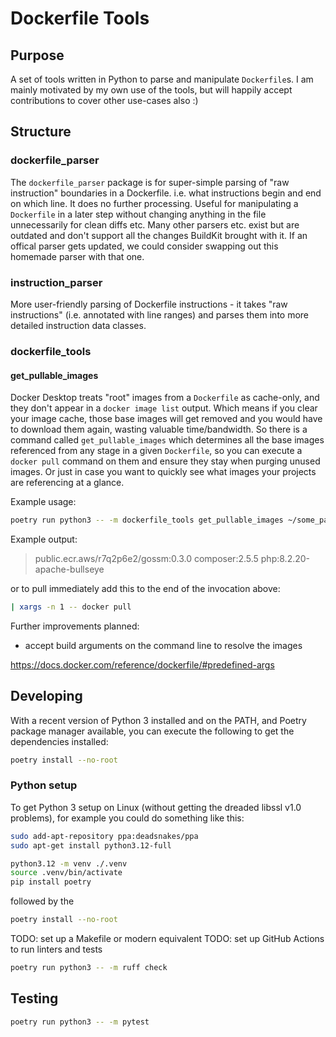 # Dockerfile Tools

## Purpose

A set of tools written in Python to parse and manipulate `Dockerfile`s.
I am mainly motivated by my own use of the tools, but will happily accept contributions to cover other use-cases also :)

## Structure

### dockerfile_parser
The `dockerfile_parser` package is for super-simple parsing of "raw instruction" boundaries in a Dockerfile.
i.e. what instructions begin and end on which line.
It does no further processing. Useful for manipulating a `Dockerfile` in a later step without changing anything in the file unnecessarily for clean diffs etc.
Many other parsers etc. exist but are outdated and don't support all the changes BuildKit brought with it.
If an offical parser gets updated, we could consider swapping out this homemade parser with that one.

### instruction_parser
More user-friendly parsing of Dockerfile instructions - it takes "raw instructions" (i.e. annotated with line ranges) and parses them into more detailed instruction data classes.

### dockerfile_tools

#### get_pullable_images
Docker Desktop treats "root" images from a `Dockerfile` as cache-only, and they don't appear in a `docker image list` output.
Which means if you clear your image cache, those base images will get removed and you would have to download them again, wasting valuable time/bandwidth.
So there is a command called `get_pullable_images` which determines all the base images referenced from any stage in a given `Dockerfile`, so you can execute a `docker pull` command on them and ensure they stay when purging unused images. Or just in case you want to quickly see what images your projects are referencing at a glance.

Example usage:
```sh
poetry run python3 -- -m dockerfile_tools get_pullable_images ~/some_path_to_a/Dockerfile
```

Example output:
> public.ecr.aws/r7q2p6e2/gossm:0.3.0
> composer:2.5.5
> php:8.2.20-apache-bullseye

or to pull immediately add this to the end of the invocation above:
```sh
| xargs -n 1 -- docker pull
```

Further improvements planned:
- accept build arguments on the command line to resolve the images

https://docs.docker.com/reference/dockerfile/#predefined-args

## Developing

With a recent version of Python 3 installed and on the PATH, and Poetry package manager available, you can execute the following to get the dependencies installed:

```sh
poetry install --no-root
```

### Python setup

To get Python 3 setup on Linux (without getting the dreaded libssl v1.0 problems), for example you could do something like this:
```sh
sudo add-apt-repository ppa:deadsnakes/ppa
sudo apt-get install python3.12-full

python3.12 -m venv ./.venv
source .venv/bin/activate
pip install poetry
```
followed by the
```sh
poetry install --no-root
```

TODO: set up a Makefile or modern equivalent
TODO: set up GitHub Actions to run linters and tests
```sh
poetry run python3 -- -m ruff check
```


## Testing

```sh
poetry run python3 -- -m pytest
```
